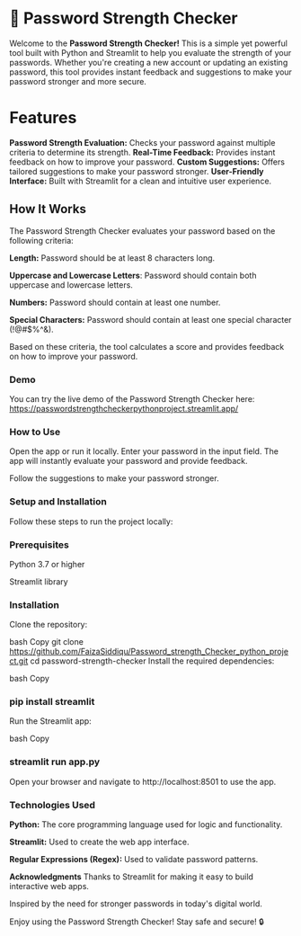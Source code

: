 # 🔐 Password Strength Checker
Welcome to the **Password Strength Checker!** This is a simple yet powerful tool built with Python and Streamlit to help you evaluate the strength of your passwords. Whether you're creating a new account or updating an existing password, this tool provides instant feedback and suggestions to make your password stronger and more secure.

# Features
**Password Strength Evaluation:** Checks your password against multiple criteria to determine its strength.
**Real-Time Feedback:** Provides instant feedback on how to improve your password.
**Custom Suggestions:** Offers tailored suggestions to make your password stronger.
**User-Friendly Interface:** Built with Streamlit for a clean and intuitive user experience.

## How It Works
The Password Strength Checker evaluates your password based on the following criteria:

**Length:** Password should be at least 8 characters long.

**Uppercase and Lowercase Letters**: Password should contain both uppercase and lowercase letters.

**Numbers:** Password should contain at least one number.

**Special Characters:** Password should contain at least one special character (!@#$%^&).

Based on these criteria, the tool calculates a score and provides feedback on how to improve your password.

### Demo
You can try the live demo of the Password Strength Checker here:
https://passwordstrengthcheckerpythonproject.streamlit.app/

### How to Use
Open the app or run it locally.
Enter your password in the input field.
The app will instantly evaluate your password and provide feedback.

Follow the suggestions to make your password stronger.

### Setup and Installation
Follow these steps to run the project locally:

### Prerequisites
Python 3.7 or higher

Streamlit library

### Installation
Clone the repository:

bash
Copy
git clone https://github.com/FaizaSiddiqu/Password_strength_Checker_python_project.git
cd password-strength-checker
Install the required dependencies:

bash
Copy
### pip install streamlit
Run the Streamlit app:

bash
Copy
### streamlit run app.py
Open your browser and navigate to http://localhost:8501 to use the app.

### Technologies Used
**Python:** The core programming language used for logic and functionality.

**Streamlit:** Used to create the web app interface.

**Regular Expressions (Regex):** Used to validate password patterns.

**Acknowledgments**
Thanks to Streamlit for making it easy to build interactive web apps.

Inspired by the need for stronger passwords in today's digital world.

Enjoy using the Password Strength Checker! Stay safe and secure! 🔒
